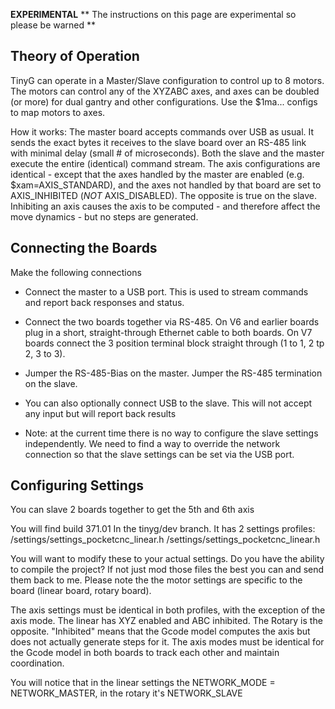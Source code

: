**EXPERIMENTAL**
** The instructions on this page are experimental so please be warned ** 

## Theory of Operation
TinyG can operate in a Master/Slave configuration to control up to 8 motors. The motors can control any of the XYZABC axes, and axes can be doubled (or more) for dual gantry and other configurations. Use the $1ma... configs to map motors to axes.

How it works: The master board accepts commands over USB as usual. It sends the exact bytes it receives to the slave board over an RS-485 link with minimal delay (small # of microseconds). Both the slave and the master execute the entire (identical) command stream. The axis configurations are identical - except that the axes handled by the master are enabled (e.g. $xam=AXIS_STANDARD), and the axes not handled by that board are set to AXIS_INHIBITED (*NOT* AXIS_DISABLED). The opposite is true on the slave. Inhibiting an axis causes the axis to be computed - and therefore affect the move dynamics - but no steps are generated.

## Connecting the Boards
Make the following connections
* Connect the master to a USB port. This is used to stream commands and report back responses and status.
* Connect the two boards together via RS-485. On V6 and earlier boards plug in a short, straight-through Ethernet cable to both boards. On V7 boards connect the 3 position terminal block straight through (1 to 1, 2 tp 2, 3 to 3). 
* Jumper the RS-485-Bias on the master. Jumper the RS-485 termination on the slave.
* You can also optionally connect USB to the slave. This will not accept any input but will report back results

* Note: at the current time there is no way to configure the slave settings independently. We need to find a way to override the network connection so that the slave settings can be set via the USB port.



## Configuring Settings

You can slave 2 boards together to get the 5th and 6th axis


You will find build 371.01 In the tinyg/dev branch. It has 2 settings profiles:
/settings/settings_pocketcnc_linear.h
/settings/settings_pocketcnc_linear.h

You will want to modify these to your actual settings.  Do you have the ability to compile the project? If not just mod those files the best you can and send them back to me. Please note the the motor settings are specific to the board (linear board, rotary board). 

The axis settings must be identical in both profiles, with the exception of the axis mode. The linear has XYZ enabled and ABC inhibited. The Rotary is the opposite. "Inhibited" means that the Gcode model computes the axis but does not actually generate steps for it. The axis modes must be identical for the Gcode model in both boards to track each other and maintain coordination.

You will notice that in the linear settings the NETWORK_MODE = NETWORK_MASTER, in the rotary it's NETWORK_SLAVE